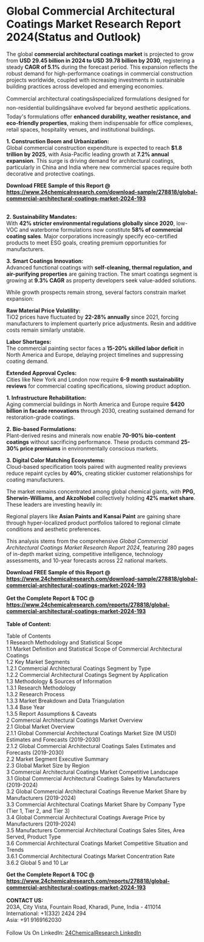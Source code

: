 <h1>Global Commercial Architectural Coatings Market Research Report 2024(Status and Outlook)</h1><p>The global <strong>commercial architectural coatings market</strong> is projected to grow from <strong>USD 29.45 billion in 2024 to USD 39.78 billion by 2030</strong>, registering a steady <strong>CAGR of 5.1%</strong> during the forecast period. This expansion reflects the robust demand for high-performance coatings in commercial construction projects worldwide, coupled with increasing investments in sustainable building practices across developed and emerging economies.</p><p>Commercial architectural coatingsâspecialized formulations designed for non-residential buildingsâhave evolved far beyond aesthetic applications. Today's formulations offer <strong>enhanced durability, weather resistance, and eco-friendly properties</strong>, making them indispensable for office complexes, retail spaces, hospitality venues, and institutional buildings.</p><p><strong>1. Construction Boom and Urbanization:</strong><br>
Global commercial construction expenditure is expected to reach <strong>$1.8 trillion by 2025</strong>, with Asia-Pacific leading growth at <strong>7.2% annual expansion</strong>. This surge is driving demand for architectural coatings, particularly in China and India where new commercial spaces require both decorative and protective coatings.</p><div><b>Download FREE Sample of this Report @ 
            <a href="https://www.24chemicalresearch.com/download-sample/278818/global-commercial-architectural-coatings-market-2024-193">
            https://www.24chemicalresearch.com/download-sample/278818/global-commercial-architectural-coatings-market-2024-193</a></b></div><br><p><strong>2. Sustainability Mandates:</strong><br>
With <strong>42% stricter environmental regulations globally since 2020</strong>, low-VOC and waterborne formulations now constitute <strong>58% of commercial coating sales</strong>. Major corporations increasingly specify eco-certified products to meet ESG goals, creating premium opportunities for manufacturers.</p><p><strong>3. Smart Coatings Innovation:</strong><br>
Advanced functional coatings with <strong>self-cleaning, thermal regulation, and air-purifying properties</strong> are gaining traction. The smart coatings segment is growing at <strong>9.3% CAGR</strong> as property developers seek value-added solutions.</p><p>While growth prospects remain strong, several factors constrain market expansion:</p><p><strong>Raw Material Price Volatility:</strong><br>
	TiO2 prices have fluctuated by <strong>22-28% annually</strong> since 2021, forcing manufacturers to implement quarterly price adjustments. Resin and additive costs remain similarly unstable.</p><p><strong>Labor Shortages:</strong><br>
	The commercial painting sector faces a <strong>15-20% skilled labor deficit</strong> in North America and Europe, delaying project timelines and suppressing coating demand.</p><p><strong>Extended Approval Cycles:</strong><br>
	Cities like New York and London now require <strong>6-9 month sustainability reviews</strong> for commercial coating specifications, slowing product adoption.</p><p><strong>1. Infrastructure Rehabilitation:</strong><br>
Aging commercial buildings in North America and Europe require <strong>$420 billion in facade renovations</strong> through 2030, creating sustained demand for restoration-grade coatings.</p><p><strong>2. Bio-based Formulations:</strong><br>
Plant-derived resins and minerals now enable <strong>70-90% bio-content coatings</strong> without sacrificing performance. These products command <strong>25-30% price premiums</strong> in environmentally conscious markets.</p><p><strong>3. Digital Color Matching Ecosystems:</strong><br>
Cloud-based specification tools paired with augmented reality previews reduce repaint cycles by <strong>40%</strong>, creating stickier customer relationships for coating manufacturers.</p><p>The market remains concentrated among global chemical giants, with <strong>PPG, Sherwin-Williams, and AkzoNobel</strong> collectively holding <strong>42% market share</strong>. These leaders are investing heavily in:</p><p>Regional players like <strong>Asian Paints and Kansai Paint</strong> are gaining share through hyper-localized product portfolios tailored to regional climate conditions and aesthetic preferences.</p><p>This analysis stems from the comprehensive <em>Global Commercial Architectural Coatings Market Research Report 2024</em>, featuring 280 pages of in-depth market sizing, competitive intelligence, technology assessments, and 10-year forecasts across 22 national markets.</p><div><b>Download FREE Sample of this Report @ 
            <a href="https://www.24chemicalresearch.com/download-sample/278818/global-commercial-architectural-coatings-market-2024-193">
            https://www.24chemicalresearch.com/download-sample/278818/global-commercial-architectural-coatings-market-2024-193</a></b></div><br><div><b>Get the Complete Report & TOC @ 
            <a href="https://www.24chemicalresearch.com/reports/278818/global-commercial-architectural-coatings-market-2024-193">
            https://www.24chemicalresearch.com/reports/278818/global-commercial-architectural-coatings-market-2024-193</a></b></div><br>
            <b>Table of Content:</b><p>Table of Contents<br />
1 Research Methodology and Statistical Scope<br />
1.1 Market Definition and Statistical Scope of Commercial Architectural Coatings<br />
1.2 Key Market Segments<br />
1.2.1 Commercial Architectural Coatings Segment by Type<br />
1.2.2 Commercial Architectural Coatings Segment by Application<br />
1.3 Methodology & Sources of Information<br />
1.3.1 Research Methodology<br />
1.3.2 Research Process<br />
1.3.3 Market Breakdown and Data Triangulation<br />
1.3.4 Base Year<br />
1.3.5 Report Assumptions & Caveats<br />
2 Commercial Architectural Coatings Market Overview<br />
2.1 Global Market Overview<br />
2.1.1 Global Commercial Architectural Coatings Market Size (M USD) Estimates and Forecasts (2019-2030)<br />
2.1.2 Global Commercial Architectural Coatings Sales Estimates and Forecasts (2019-2030)<br />
2.2 Market Segment Executive Summary<br />
2.3 Global Market Size by Region<br />
3 Commercial Architectural Coatings Market Competitive Landscape<br />
3.1 Global Commercial Architectural Coatings Sales by Manufacturers (2019-2024)<br />
3.2 Global Commercial Architectural Coatings Revenue Market Share by Manufacturers (2019-2024)<br />
3.3 Commercial Architectural Coatings Market Share by Company Type (Tier 1, Tier 2, and Tier 3)<br />
3.4 Global Commercial Architectural Coatings Average Price by Manufacturers (2019-2024)<br />
3.5 Manufacturers Commercial Architectural Coatings Sales Sites, Area Served, Product Type<br />
3.6 Commercial Architectural Coatings Market Competitive Situation and Trends<br />
3.6.1 Commercial Architectural Coatings Market Concentration Rate<br />
3.6.2 Global 5 and 10 Lar</p><div><b>Get the Complete Report & TOC @ 
            <a href="https://www.24chemicalresearch.com/reports/278818/global-commercial-architectural-coatings-market-2024-193">
            https://www.24chemicalresearch.com/reports/278818/global-commercial-architectural-coatings-market-2024-193</a></b></div><br><b>CONTACT US:</b><br>
            203A, City Vista, Fountain Road, Kharadi, Pune, India - 411014<br>
            International: +1(332) 2424 294<br>
            Asia: +91 9169162030 <br><br>
            Follow Us On LinkedIn: <a href="https://www.linkedin.com/company/24chemicalresearch/">24ChemicalResearch LinkedIn</a>